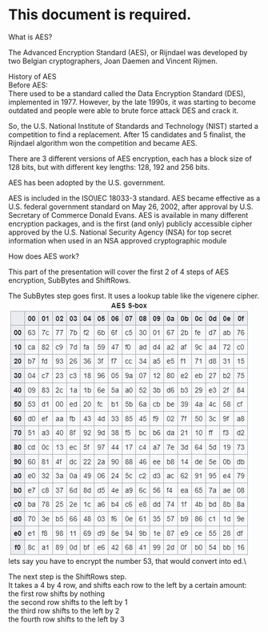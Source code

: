 # This document is required.

What is AES?

The Advanced Encryption Standard (AES), or Rijndael was developed by two Belgian cryptographers, Joan Daemen and Vincent Rijmen. 

History of AES\
Before AES:\
There used to be a standard called the Data Encryption Standard (DES), implemented in 1977. However, by the late 1990s, it was starting to become outdated and people were able to brute force attack DES and crack it.

So, the U.S. National Institute of Standards and Technology (NIST) started a competition to find a replacement. After 15 candidates and 5 finalist, the Rijndael algorithm won the competition and became AES.

There are 3 different versions of AES encryption, each has a block size of 128 bits, but with different key lengths: 128, 192 and 256 bits.

AES has been adopted by the U.S. government.

AES is included in the ISO\IEC 18033-3 standard. AES became effective as a U.S. federal government standard on May 26, 2002, after approval by U.S. Secretary of Commerce Donald Evans. AES is available in many different encryption packages, and is the first (and only) publicly accessible cipher approved by the U.S. National Security Agency (NSA) for top secret information when used in an NSA approved cryptographic module

How does AES work?

This part of the presentation will cover the first 2 of 4 steps of AES encryption, SubBytes and ShiftRows. 

The SubBytes step goes first. It uses a lookup table like the vigenere cipher.\
![AES_S-box](AES_S-box.png)\
lets say you have to encrypt the number 53, that would convert into ed.\

The next step is the ShiftRows step.\
It takes a 4 by 4 row, and shifts each row to the left by a certain amount:\
the first row shifts by nothing\
the second row shifts to the left by 1\
the third row shifts to the left by 2\
the fourth row shifts to the left by 3